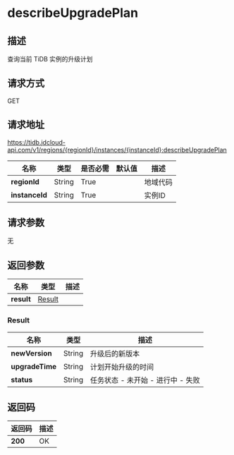 # describeUpgradePlan


## 描述
查询当前 TiDB 实例的升级计划

## 请求方式
GET

## 请求地址
https://tidb.jdcloud-api.com/v1/regions/{regionId}/instances/{instanceId}:describeUpgradePlan

|名称|类型|是否必需|默认值|描述|
|---|---|---|---|---|
|**regionId**|String|True| |地域代码|
|**instanceId**|String|True| |实例ID|

## 请求参数
无


## 返回参数
|名称|类型|描述|
|---|---|---|
|**result**|[Result](describeupgradeplan#result)| |

### <div id="result">Result</div>
|名称|类型|描述|
|---|---|---|
|**newVersion**|String|升级后的新版本|
|**upgradeTime**|String|计划开始升级的时间|
|**status**|String|任务状态 - 未开始 - 进行中 - 失败|

## 返回码
|返回码|描述|
|---|---|
|**200**|OK|
